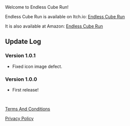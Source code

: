 Welcome to Endless Cube Run!

Endless Cube Run is available on Itch.io: <a href="https://meter-g-a-m-e-s.itch.io/endless-cube-run">Endless Cube Run</a>

It is also available at Amazon: <a href="https://www.amazon.com/Meter-Games-Endless-Cube-Run/dp/B0BM56L4P2">Endless Cube Run</a>

<h2><strong>Update Log</strong></h3>

<h3><strong>Version 1.0.1</strong></h3>
<ul>
    <li>Fixed icon image defect.</li>
</ul>

<h3><strong>Version 1.0.0</strong></h3>
<ul>
    <li>First release!</li>
</ul>

<br>

<a href="https://github.com/metergames/endless-cube-run/wiki/Terms-And-Conditions/">Terms And Conditions</a>

<a href="https://github.com/metergames/endless-cube-run/wiki/Privacy-Policy/">Privacy Policy</a>
